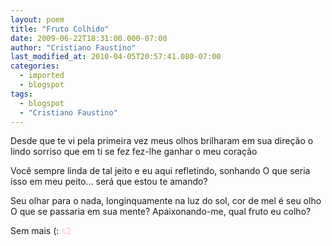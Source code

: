 ```yaml
---
layout: poem
title: "Fruto Colhido"
date: 2009-06-22T18:31:00.000-07:00
author: "Cristiano Faustino"
last_modified_at: 2010-04-05T20:57:41.080-07:00
categories:
  - imported
  - blogspot
tags:
  - blogspot
  - "Cristiano Faustino"
---
```


Desde que te vi pela primeira vez
meus olhos brilharam em sua direção
o lindo sorriso que em ti se fez
fez-lhe ganhar o meu coração

Você sempre linda de tal jeito
e eu aqui refletindo, sonhando
O que seria isso em meu peito...
será que estou te amando?

Seu olhar para o nada, longinquamente
na luz do sol, cor de mel é seu olho
O que se passaria em sua mente?
Apaixonando-me, qual fruto eu colho?

Sem mais (:
<span style="color: rgb(255, 204, 204);">s2